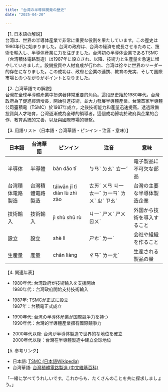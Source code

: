 ```yaml
---
title: "台湾の半導体開発の歴史"
date: "2025-04-20"

---
```


【1. 日本語の解説】  
台湾は、世界の半導体産業で非常に重要な役割を果たしています。この歴史は1980年代に始まりました。台湾の政府は、台湾の経済を成長させるために、技術を輸入し、半導体産業に力を注ぎました。台湾初の半導体企業であるTSMC（台湾積体電路製造）は1987年に設立され、以降、技術力と生産量を急速に増やしていきました。設備投資や人材育成が行われ、台湾は徐々に世界のリーダー的存在になりました。この成功は、政府と企業の連携、教育の充実、そして国際市場とのつながりがポイントとなりました。

【2. 台湾華語での解説】  
台灣在全球半導體產業中扮演著非常重要的角色。這段歷史始於1980年代。台灣政府為了促進經濟增長，開始引進技術，並大力發展半導體產業。台灣首家半導體公司臺積電（TSMC）於1987年成立，之後技術能力和產量迅速提高。透過設備投資與人才培育，台灣逐漸成為全球的領導者。這個成功歸功於政府與企業的合作、教育系統的完善，以及與國際市場的聯繫。

【3. 用語リスト（日本語・台湾華語・ピンイン・注音・意味）】  

| 日本語         | 台湾華語        | ピンイン    | 注音       | 意味                         |
|-------------|-------------|----------|----------|----------------------------|
| 半導体        | 半導體        | bàn dǎo tǐ | ㄅㄢˋ ㄉㄠˇ ㄊ一ˇ | 電子製品に不可欠な部品        |
| 台湾積体電路製造 | 台灣積體電路製造 | táiwān jī tǐ diàn lù zhì zào | ㄊㄞˊ ㄨㄢ ㄐ一 ㄊ一ˇ ㄉ一ㄢˋ ㄌㄨˋ ㄓˋ ㄗㄠˋ | 台灣の主要な半導体製造企業    |
| 技術輸入      | 技術輸入      | jì shù shū rù | ㄐ一ˋ ㄕㄨˋ ㄕㄨ ㄖㄨˋ | 外国から技術を導入すること    |
| 設立         | 設立         | shè lì     | ㄕㄜˋ ㄌ一ˋ  | 会社や組織を作ること        |
| 生産量       | 產量         | chǎn liàng  | ㄔㄢˇ ㄌ一ㄤˋ | 生産される製品の量          |

【4. 関連年表】  
- 1980年代: 台湾政府が技術輸入を支援開始  
  1980年代：台灣政府開始支持技術輸入  

- 1987年: TSMCが正式に設立  
  1987年：台積電正式成立  

- 1990年代: 台湾の半導体産業が国際競争力を持つ  
  1990年代：台灣的半導體產業擁有國際競爭力  

- 2000年代以降: 台湾が半導体製造で世界的な地位を確立  
  2000年代以後：台灣在半導體製造中建立全球地位  

【5. 参考リンク】  
- 日本語: [TSMC (日本語Wikipedia)](https://ja.wikipedia.org/wiki/TSMC)  
- 台湾華語: [台灣積體電路製造 (中文維基百科)](https://zh.wikipedia.org/wiki/%E5%8F%B0%E7%A9%8D%E9%BB%9E)

「一緒に学べてうれしいです。これからも、たくさんのことを共に探求しましょう。」
